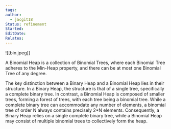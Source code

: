 ```yaml
---
tags: 
author:
  - jacgit18
Status: refinement
Started: 
EditDate: 
Relates:
---
```

![[bin.jpeg]]

A Binomial Heap is a collection of Binomial Trees, where each Binomial Tree adheres to the Min-Heap property, and there can be at most one Binomial Tree of any degree.

The key distinction between a Binary Heap and a Binomial Heap lies in their structure. In a Binary Heap, the structure is that of a single tree, specifically a complete binary tree. In contrast, a Binomial Heap is composed of smaller trees, forming a forest of trees, with each tree being a binomial tree. While a complete binary tree can accommodate any number of elements, a binomial tree of order N always contains precisely 2*N elements. Consequently, a Binary Heap relies on a single complete binary tree, while a Binomial Heap may consist of multiple binomial trees to collectively form the heap.